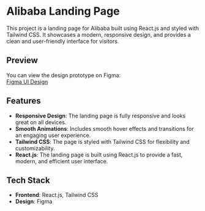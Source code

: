 # Alibaba Landing Page

This project is a landing page for Alibaba built using React.js and styled with Tailwind CSS. It showcases a modern, responsive design, and provides a clean and user-friendly interface for visitors.

## Preview

You can view the design prototype on Figma:  
[Figma UI Design](https://www.figma.com/design/TCpH3NBTXlwHYSD2IIDq49/Alibaba-Landing-Page?node-id=0-1&t=maL6WctylFeLWf4H-1)

## Features

- **Responsive Design**: The landing page is fully responsive and looks great on all devices.
- **Smooth Animations**: Includes smooth hover effects and transitions for an engaging user experience.
- **Tailwind CSS**: The page is styled with Tailwind CSS for flexibility and customizability.
- **React.js**: The landing page is built using React.js to provide a fast, modern, and efficient user interface.

## Tech Stack

- **Frontend**: React.js, Tailwind CSS
- **Design**: Figma
